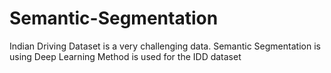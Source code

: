 # Semantic-Segmentation
Indian Driving Dataset is a very challenging data. Semantic Segmentation is using Deep Learning Method is used for the IDD dataset

